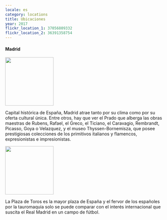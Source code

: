 ```yaml
---
locale: es
category: locations
title: Ubicaciones
year: 2017
flickr_location_1: 37056809332
flickr_location_2: 36391358754
---
```



#### Madrid

<div class="nk-post-text mt-0">
    <img style="height: 155px;" class="float-left mt-0" src="{% flickr_image page.flickr_location_1 %}" alt="">
        <p class="text-white">
Capital histórica de España, Madrid atrae
tanto por su clima como por su oferta cultural única.
Entre otros, hay que ver el Prado que alberga
las obras maestras de Rubens, Rafael, el Greco,
el Ticiano, el Caravagio, Rembrandt, Picasso, Goya
o Velazquez, y el museo Thyssen-Bornemisza, que posee
prestigiosas colecciones de los primitivos italianos
y flamencos, expresionistas e impresionistas.
</p>
</div>

<div class="nk-post-text mt-0">
    <img style="height: 155px;" class="float-right mt-0" src="{% flickr_image page.flickr_location_2 %}" alt="">
        <p class="text-white">
La Plaza de Toros es la mayor plaza de España y
el fervor de los españoles por la tauromaquia solo
se puede comparar con el interés internacional que
suscita el Real Madrid en un campo de fútbol.
</p>
</div>







